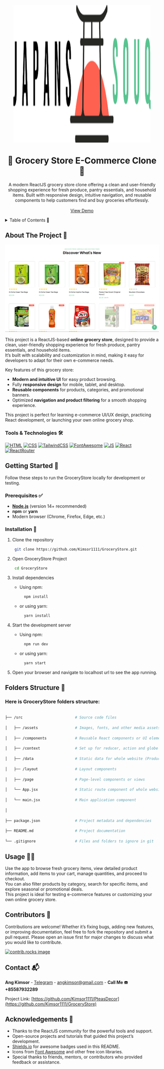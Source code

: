 <!-- PROJECT LOGO -->
<div align="center">
  <a href="https://github.com/Kimsor1111/GroceryStore">
    <img src="src/assets/logo.jpg" alt="Grocery Store Logo" width="450" height="450" />
  </a>

  <h1 align="center">🛒 Grocery Store E-Commerce Clone 🛒</h1>

  <p align="center">
    A modern ReactJS grocery store clone offering a clean and user-friendly shopping experience for fresh produce, pantry essentials, and household items.  
    Built with responsive design, intuitive navigation, and reusable components to help customers find and buy groceries effortlessly.  
    <br /><br />
    <a href="https://grocery-store-ochre-psi.vercel.app/">View Demo</a>
  </p>
</div>


<!-- TABLE OF CONTENTS -->
<details>
  <summary>Table of Contents 📑</summary> 
  <ol>
    <li>
      <a href="#about-the-project">About The Project</a> 📖
      <ul>
        <li><a href="#built-with">Built With 🛠️</a></li>
      </ul>
    </li>
    <li>
      <a href="#getting-started">Getting Started 🚀</a>
      <ul>
        <li><a href="#prerequisites">Prerequisites ✅</a></li>
        <li><a href="#installation">Installation 💾</a></li>
      </ul>
    </li>
    <li><a href="#folder">Folder Structure 🧑‍💻</a></li>
    <li><a href="#usage">Usage 🧑‍💻</a></li>
    <li><a href="#contributors">Contributors 🤝</a></li>
    <li><a href="#contact">Contact 📬</a></li>
    <li><a href="#acknowledgments">Acknowledgments 🙏</a></li>
  </ol>
</details>

<!-- ABOUT THE PROJECT -->
<p id="about-the-project">
</p>

## About The Project 📖

[![Project Screenshot][project-screenshot]](https://grocery-store-ochre-psi.vercel.app/)

This project is a ReactJS-based **online grocery store**, designed to provide a clean, user-friendly shopping experience for fresh produce, pantry essentials, and household items.  
It’s built with scalability and customization in mind, making it easy for developers to adapt for their own e-commerce needs.

Key features of this grocery store:

- **Modern and intuitive UI** for easy product browsing.
- Fully **responsive design** for mobile, tablet, and desktop.
- **Reusable components** for products, categories, and promotional banners.
- Optimized **navigation and product filtering** for a smooth shopping experience.

This project is perfect for learning e-commerce UI/UX design, practicing React development, or launching your own online grocery shop.


<p id="built-with">
</p>

### Tools & Technologies 🛠️

[![HTML][HTML]][HTML-url]
[![CSS][CSS]][CSS-url]
[![TailwindCSS][TailwindCSS]][TailwindCSS-url]
[![FontAwesome][FontAwesome]][FontAwesome-url]
[![JS][JS]][JS-url]
[![React][React.js]][React-url]
[![ReactRouter][ReactRouter.js]][ReactRouter-url]

<!-- GETTING STARTED -->
<p id="getting-started">
</p>

## Getting Started 🚀

Follow these steps to run the GroceryStore locally for development or testing.

<p id="prerequisites">
</p>

### Prerequisites ✅

- **[Node.js](https://nodejs.org/)** (version 14+ recommended)
- **npm** or **yarn**
- Modern browser (Chrome, Firefox, Edge, etc.)

<p id="installation">
</p>

### Installation 💾

1. Clone the repository

    ```sh
     git clone https://github.com/Kimsor1111/GroceryStore.git
    ```

2. Open GroceryStore Project
   
    ```sh
     cd GroceryStore
    ```

3. Install dependencies

   - Using npm:

     ```sh
       npm install
     ```

   - or using yarn:

     ```sh
       yarn install
     ```

4. Start the development server

   - Using npm:

      ```sh
        npm run dev
      ```

   - or using yarn:

     ```sh
       yarn start
     ```

5. Open your browser and navigate to localhost url to see the app running.

<p id="folder">
</p>

## Folders Structure 📂

### Here is GroceryStore folders structure:

```sh

├── /src                        # Source code files

│   ├── /assets                 # Images, fonts, and other media assets

│   ├── /components             # Reusable React components or UI elements

│   ├── /context                # Set up for reducer, action and globe context  

│   ├── /data                   # Static data for whole website (Product, Footer, Navbar, ...)

│   ├── /layout                 # Layout components

│   ├── /page                   # Page-level components or views

│   └── App.jsx                 # Static route component of whole website

│   └── main.jsx                # Main application component

│

├── package.json                # Project metadata and dependencies

├── README.md                   # Project documentation

└── .gitignore                  # Files and folders to ignore in git
```

<p id="usage">
</p>

<!-- USAGE EXAMPLES -->

## Usage 🧑‍💻

Use the app to browse fresh grocery items, view detailed product information, add items to your cart, manage quantities, and proceed to checkout.  
You can also filter products by category, search for specific items, and explore seasonal or promotional deals.  
This project is ideal for testing e-commerce features or customizing your own online grocery store.


<p id="contributors">
</p>

## Contributors 🤝

Contributions are welcome! Whether it’s fixing bugs, adding new features, or improving documentation, feel free to fork the repository and submit a pull request. Please open an issue first for major changes to discuss what you would like to contribute.

<a href="https://github.com/Kimsor1111/GroceryStore/graphs/contributors">
  <img src="https://contrib.rocks/image?repo=Kimsor1111/GroceryStore" alt="contrib.rocks image" />
</a>

<p id="contact">
</p>

<!-- CONTACT -->

## Contact 📬

**Ang Kimsor** - [Telegram](https://t.me/Thirtieth_October) - [angkimsor@gmail.com](mailto:angkimsor@gmail.com) - **Call Me ☎️ +85587932289**

Project Link: [https://github.com/Kimsor1111/PteasDecor](https://github.com/Kimsor1111/GroceryStore)

<p id="acknowledgments">
</p>

<!-- ACKNOWLEDGMENTS -->

## Acknowledgements 🙏

- Thanks to the ReactJS community for the powerful tools and support.
- Open-source projects and tutorials that guided this project’s development.
- [Shields.io](https://shields.io/) for awesome badges used in this README.
- Icons from [Font Awesome](https://fontawesome.com/) and other free icon libraries.
- Special thanks to friends, mentors, or contributors who provided feedback or assistance.

<!-- MARKDOWN LINKS & IMAGES -->

[project-screenshot]: src/assets/screenshot.png
[HTML]: https://img.shields.io/badge/HTML-20232A?style=for-the-badge&logo=html5&logoColor=E34F26
[HTML-url]: https://www.w3schools.com/html/
[CSS]: https://img.shields.io/badge/CSS-20232A?style=for-the-badge&logo=css&logoColor=1572B6
[CSS-url]: https://www.w3schools.com/css/
[JS]: https://img.shields.io/badge/javascript-20232A?style=for-the-badge&logo=javascript&logoColor=F7DF1E
[JS-url]: https://www.w3schools.com/js/
[FontAwesome]: https://img.shields.io/badge/FontAwesome-20232A?style=for-the-badge&logo=font-awesome&logoColor=#538DD7
[FontAwesome-url]: https://fontawesome.com/
[TailwindCSS]: https://img.shields.io/badge/Tailwind_CSS-20232A?style=for-the-badge&logo=tailwind-css&logoColor=38B2AC
[TailwindCSS-url]: https://tailwindcss.com/
[React.js]: https://img.shields.io/badge/React-20232A?style=for-the-badge&logo=react&logoColor=61DAFB
[React-url]: https://reactjs.org/
[ReactRouter.js]: https://img.shields.io/badge/ReactRouter-20232A?style=for-the-badge&logo=react&logoColor=61DAFB
[ReactRouter-url]: https://reactrouter.com/
[ReactRedux.js]: https://img.shields.io/badge/ReactRedux-20232A?style=for-the-badge&logo=react&logoColor=61DAFB
[ReactRedux-url]: https://react-redux.js.org/



